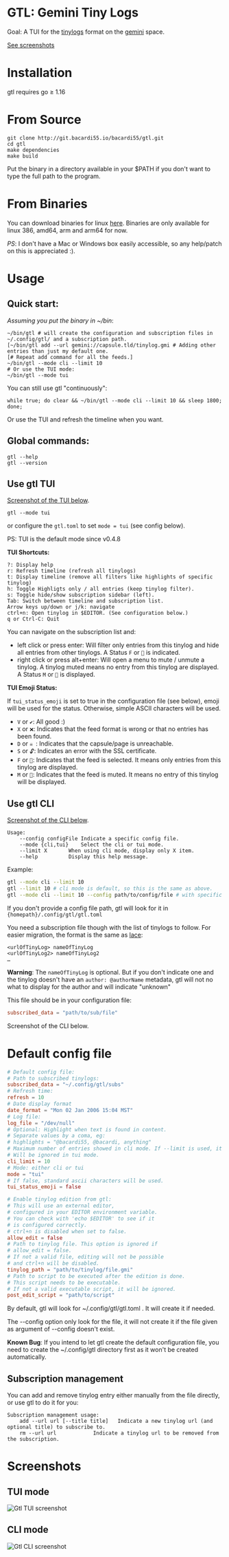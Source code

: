 # GTL: Gemini Tiny Logs

Goal: A TUI for the [tinylogs](https://codeberg.org/bacardi55/gemini-tinylog-rfc/src/branch/main) format on the [gemini](gemini.circumlunar.space/) space.

[See screenshots](#screenshots)

# Installation

gtl requires go ≥ 1.16

# From Source
```
git clone http://git.bacardi55.io/bacardi55/gtl.git
cd gtl
make dependencies
make build
```

Put the binary in a directory available in your $PATH if you don't want to type the full path to the program.

# From Binaries

You can download binaries for linux [here](https://github.com/bacardi55/gtl/releases).
Binaries are only available for linux 386, amd64, arm and arm64 for now.

*PS*: I don't have a Mac or Windows box easily accessible, so any help/patch on this is appreciated :).

# Usage

## Quick start:

*Assuming you put the binary in ~/bin*:
```
~/bin/gtl # will create the configuration and subscription files in ~/.config/gtl/ and a subscription path.
[~/bin/gtl add --url gemini://capsule.tld/tinylog.gmi # Adding other entries than just my default one.
[# Repeat add command for all the feeds.]
~/bin/gtl --mode cli --limit 10
# Or use the TUI mode:
~/bin/gtl --mode tui
```

You can still use gtl "continuously":
```
while true; do clear && ~/bin/gtl --mode cli --limit 10 && sleep 1800; done;
```

Or use the TUI and refresh the timeline when you want.

## Global commands:
```
gtl --help
gtl --version
```

## Use gtl TUI

[Screenshot of the TUI below](#tui-mode).

```
gtl --mode tui
```
or configure the `gtl.toml` to set `mode = tui` (see config below).

PS: TUI is the default mode since v0.4.8


**TUI Shortcuts:**
```
?: Display help
r: Refresh timeline (refresh all tinylogs)
t: Display timeline (remove all filters like highlights of specific tinylog)
h: Toggle Highligts only / all entries (keep tinylog filter).
s: Toggle hide/show subscription sidebar (left).
Tab: Switch between timeline and subscription list.
Arrow keys up/down or j/k: navigate
ctrl+n: Open tinylog in $EDITOR. (See configuration below.)
q or Ctrl-C: Quit
```
You can navigate on the subscription list and:
* left click or press enter: Will filter only entries from this tinylog and hide all entries from other tinylogs. A Status `F` or `🔎` is indicated.
* right click or press alt+enter: Will open a menu to mute / unmute a tinylog. A tinylog muted means no entry from this tinylog are displayed. A Status `M` or `🔕` is displayed.

**TUI Emoji Status:**

If `tui_status_emoji` is set to true in the configuration file (see below), emoji will be used for the status. Otherwise, simple ASCII characters will be used.

* `V` or `✔`: All good :)
* `X` or `❌`: Indicates that the feed format is wrong or that no entries has been found.
* `D` or `☠️ `: Indicates that the capsule/page is unreachable.
* `S` or `🔓`: Indicates an error with the SSL certificate.
* `F` or `🔎`: Indicates that the feed is selected. It means only entries from this tinylog are displayed.
* `M` or `🔕`: Indicates that the feed is muted. It means no entry of this tinylog will be displayed.

## Use gtl CLI

[Screenshot of the CLI below](#cli-mode).

```
Usage:
	--config configFile	Indicate a specific config file.
	--mode {cli,tui}	Select the cli or tui mode.
	--limit X		When using cli mode, display only X item.
	--help			Display this help message.
```

Example:
```bash
gtl --mode cli --limit 10
gtl --limit 10 # cli mode is default, so this is the same as above.
gtl --mode cli --limit 10 --config path/to/config/file # with specific path for config file.
```

If you don't provide a config file path, gtl will look for it in `{homepath}/.config/gtl/gtl.toml`

You need a subscription file though with the list of tinylogs to follow. For easier migration, the format is the same as [lace](https://friendo.monster/log/lace.html):
```
<urlOfTinyLog> nameOfTinyLog
<urlOfTinyLog2> nameOfTinyLog2
…
```

**Warning**: The `nameOfTinyLog` is optional. But if you don't indicate one and the tinylog doesn't have an `author: @authorName` metadata, gtl will not no what to display for the author and will indicate "unknown"

This file should be in your configuration file:

```toml
subscribed_data = "path/to/sub/file"
```

Screenshot of the CLI below.

# Default config file

```toml
# Default config file:
# Path to subscribed tinylogs:
subscribed_data = "~/.config/gtl/subs"
# Refresh time:
refresh = 10
# Date display format
date_format = "Mon 02 Jan 2006 15:04 MST"
# Log file:
log_file = "/dev/null"
# Optional: Highlight when text is found in content.
# Separate values by a coma, eg:
# highlights = "@bacardi55, @bacardi, anything"
# Maximum number of entries showed in cli mode. If --limit is used, it will overide this setting.
# Will be ignored in tui mode.
cli_limit = 10
# Mode: either cli or tui
mode = "tui"
# If false, standard ascii characters will be used.
tui_status_emoji = false

# Enable tinylog edition from gtl:
# This will use an external editor,
# configured in your EDITOR environment variable.
# You can check with 'echo $EDITOR' to see if it
# is configured correctly.
# ctrl+n is disabled when set to false.
allow_edit = false
# Path to tinylog file. This option is ignored if
# allow_edit = false.
# If not a valid file, editing will not be possible
# and ctrl+n will be disabled.
tinylog_path = "path/to/tinylog/file.gmi"
# Path to script to be executed after the edition is done.
# This script needs to be executable.
# If not a valid executable script, it will be ignored.
post_edit_script = "path/to/script"
```

By default, gtl will look for ~/.config/gtl/gtl.toml . It will create it if needed.

The --config option only look for the file, it will not create it if the file given as argument of --config doesn't exist.

**Known Bug**: If you intend to let gtl create the default configuration file, you need to create the ~/.config/gtl directory first as it won't be created automatically.


## Subscription management

You can add and remove tinylog entry either manually from the file directly, or use gtl to do it for you:
```
Subscription management usage:
	add --url url [--title title]	Indicate a new tinylog url (and optional title) to subscribe to.
	rm --url url			Indicate a tinylog url to be removed from the subscription.
```


# Screenshots

## TUI mode

![Gtl TUI screenshot](docs/images/gtl_tui_screenshot.png)

## CLI mode

![Gtl CLI screenshot](docs/images/gtl_screenshot.png)

